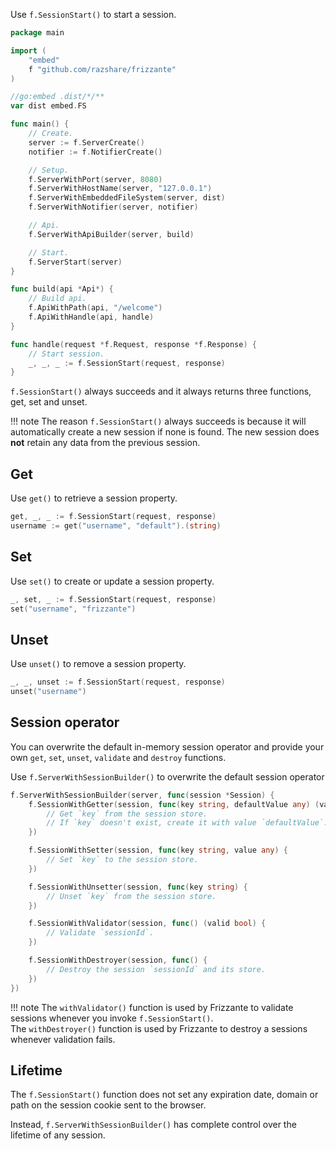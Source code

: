 Use `f.SessionStart()` to start a session.

```go
package main

import (
	"embed"
	f "github.com/razshare/frizzante"
)

//go:embed .dist/*/**
var dist embed.FS

func main() {
	// Create.
	server := f.ServerCreate()
	notifier := f.NotifierCreate()

	// Setup.
	f.ServerWithPort(server, 8080)
	f.ServerWithHostName(server, "127.0.0.1")
	f.ServerWithEmbeddedFileSystem(server, dist)
	f.ServerWithNotifier(server, notifier)

	// Api.
	f.ServerWithApiBuilder(server, build)

	// Start.
	f.ServerStart(server)
}

func build(api *Api*) {
    // Build api.
	f.ApiWithPath(api, "/welcome")
	f.ApiWithHandle(api, handle)
}

func handle(request *f.Request, response *f.Response) {
    // Start session.
    _, _, _ := f.SessionStart(request, response)
}
```

`f.SessionStart()` always succeeds and it always returns three functions, get, set and unset.

!!! note
    The reason `f.SessionStart()` always succeeds is because it will automatically create a new session if none is found. The new session does **not** retain any data from the previous session.

## Get

Use `get()` to retrieve a session property.

```go
get, _, _ := f.SessionStart(request, response)
username := get("username", "default").(string)
```

## Set

Use `set()` to create or update a session property.

```go
_, set, _ := f.SessionStart(request, response)
set("username", "frizzante")
```

## Unset

Use `unset()` to remove a session property.

```go
_, _, unset := f.SessionStart(request, response)
unset("username")
```

## Session operator

You can overwrite the default in-memory session operator and provide 
your own `get`, `set`, `unset`, `validate` and `destroy` functions.

Use `f.ServerWithSessionBuilder()` to overwrite the default session operator

```go
f.ServerWithSessionBuilder(server, func(session *Session) {
    f.SessionWithGetter(session, func(key string, defaultValue any) (value any) {
        // Get `key` from the session store.
        // If `key` doesn't exist, create it with value `defaultValue`.
    })

    f.SessionWithSetter(session, func(key string, value any) {
        // Set `key` to the session store.
    })

    f.SessionWithUnsetter(session, func(key string) {
        // Unset `key` from the session store.
    })

    f.SessionWithValidator(session, func() (valid bool) {
        // Validate `sessionId`.
    })

    f.SessionWithDestroyer(session, func() {
        // Destroy the session `sessionId` and its store.
    })
})
```

!!! note
    The `withValidator()` function is used by Frizzante to validate sessions whenever you invoke `f.SessionStart()`.
    <br/>
    The `withDestroyer()` function is used by Frizzante to destroy a sessions whenever validation fails.

## Lifetime

The `f.SessionStart()` function does not set any expiration date, domain or path on the session cookie sent to the browser.

Instead, `f.ServerWithSessionBuilder()` has complete control over the lifetime of any session.
